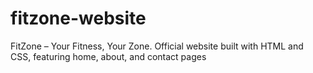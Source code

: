 # fitzone-website
FitZone – Your Fitness, Your Zone. Official website built with HTML and CSS, featuring home, about, and contact pages
